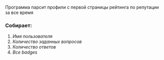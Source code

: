Программа парсит профили с первой страницы рейтинга по репутации за все время
### **Собирает:**
1. _Имя пользователя_
2. _Количество заданных вопросов_
3. _Количество ответов_
4. _Все badges_
